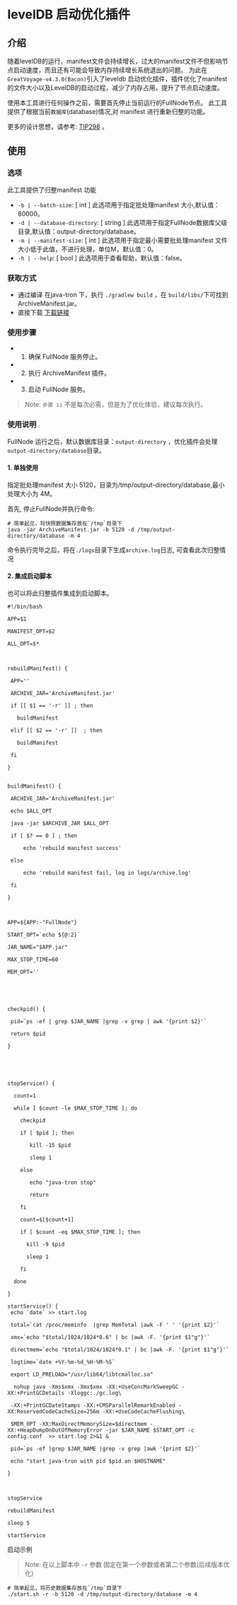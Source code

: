 # levelDB 启动优化插件

## 介绍

随着levelDB的运行，manifest文件会持续增长，过大的manifest文件不但影响节点启动速度，而且还有可能会导致内存持续增长系统退出的问题。
为此在`GreatVoyage-v4.3.0(Bacon)`引入了leveldb 启动优化插件，插件优化了manifest的文件大小以及LevelDB的启动过程，减少了内存占用，提升了节点启动速度。

使用本工具进行任何操作之前，需要首先停止当前运行的FullNode节点。 此工具提供了根据当前`数据库`(database)情况,对 manifest 进行重新归整的功能。

更多的设计思想，请参考: [TIP298](https://github.com/tronprotocol/tips/issues/298) 。

## 使用

### 选项

此工具提供了归整manifest 功能

- `-b | --batch-size`: [ int ]  此选项用于指定批处理manifest 大小,默认值：80000。
- `-d | --database-directory`: [ string ]  此选项用于指定FullNode数据库父级目录,默认值：output-directory/database。
- `-m | --manifest-size`: [ int ] 此选项用于指定最小需要批处理manifest 文件大小低于此值，不进行处理，单位M，默认值：0。
- `-h | --help`: [ bool ]  此选项用于查看帮助，默认值：false。

### 获取方式
- 通过编译
  在java-tron 下，执行 ``./gradlew build`` ，在 `build/libs/`下可找到ArchiveManifest.jar。
- 直接下载
  [下载链接](https://github.com/tronprotocol/java-tron/releases)

### 使用步骤

- 1. 确保 FullNode 服务停止。
- 2. 执行 ArchiveManifest 插件。
- 3. 启动 FullNode 服务。

> Note: ``步骤 ii`` 不是每次必需，但是为了优化体验，建议每次执行。

### 使用说明

FullNode 运行之后，默认数据库目录：`output-directory`  ，优化插件会处理 `output-directory/database`目录。

####  1. 单独使用
指定批处理manifest 大小 5120，目录为/tmp/output-directory/database,最小处理大小为 4M。

首先, 停止FullNode并执行命令:

```shell
# 简单起见，将快照数据集存放在`/tmp`目录下
java -jar ArchiveManifest.jar -b 5120 -d /tmp/output-directory/database -m 4
```

命令执行完毕之后，将在`./logs`目录下生成`archive.log`日志, 可查看此次归整情况

#### 2. 集成启动脚本

也可以将此归整插件集成到启动脚本。

```shell
#!/bin/bash

APP=$1

MANIFEST_OPT=$2

ALL_OPT=$*



rebuildManifest() {

 APP=''

 ARCHIVE_JAR='ArchiveManifest.jar'

 if [[ $1 == '-r' ]] ; then

   buildManifest

 elif [[ $2 == '-r' ]]  ; then

   buildManifest

 fi

}


buildManifest() {

 ARCHIVE_JAR='ArchiveManifest.jar'

 echo $ALL_OPT

 java -jar $ARCHIVE_JAR $ALL_OPT

 if [ $? == 0 ] ; then

     echo 'rebuild manifest success'

 else

     echo 'rebuild manifest fail, log in logs/archive.log'

 fi

}



APP=${APP:-"FullNode"}

START_OPT=`echo ${@:2}`

JAR_NAME="$APP.jar"

MAX_STOP_TIME=60

MEM_OPT=''





checkpid() {

 pid=`ps -ef | grep $JAR_NAME |grep -v grep | awk '{print $2}'`

 return $pid

}





stopService() {

  count=1

  while [ $count -le $MAX_STOP_TIME ]; do

    checkpid

    if [ $pid ]; then

       kill -15 $pid

       sleep 1

    else

       echo "java-tron stop"

       return

    fi

    count=$[$count+1]

    if [ $count -eq $MAX_STOP_TIME ]; then

      kill -9 $pid

      sleep 1

    fi

  done

}

startService() {
 echo `date` >> start.log

 total=`cat /proc/meminfo  |grep MemTotal |awk -F ' ' '{print $2}'`

 xmx=`echo "$total/1024/1024*0.6" | bc |awk -F. '{print $1"g"}'`

 directmem=`echo "$total/1024/1024*0.1" | bc |awk -F. '{print $1"g"}'`

 logtime=`date +%Y-%m-%d_%H-%M-%S`

 export LD_PRELOAD="/usr/lib64/libtcmalloc.so"

  nohup java -Xms$xmx -Xmx$xmx -XX:+UseConcMarkSweepGC -XX:+PrintGCDetails -Xloggc:./gc.log\

 -XX:+PrintGCDateStamps -XX:+CMSParallelRemarkEnabled -XX:ReservedCodeCacheSize=256m -XX:+UseCodeCacheFlushing\

 $MEM_OPT -XX:MaxDirectMemorySize=$directmem -XX:+HeapDumpOnOutOfMemoryError -jar $JAR_NAME $START_OPT -c config.conf  >> start.log 2>&1 &

 pid=`ps -ef |grep $JAR_NAME |grep -v grep |awk '{print $2}'`

 echo "start java-tron with pid $pid on $HOSTNAME"

}



stopService

rebuildManifest

sleep 5

startService
```
启动示例
> Note: 在以上脚本中 `-r` 参数 固定在第一个参数或者第二个参数(后续版本优化)
```shell
# 简单起见，将历史数据集存放在`/tmp`目录下
./start.sh -r -b 5120 -d /tmp/output-directory/database -m 4
````

